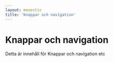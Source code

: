 ```yaml
---
layout: movestic
title: 'Knappar och navigation'
---
```


# Knappar och navigation

Detta är innehåll för Knappar och navigation etc